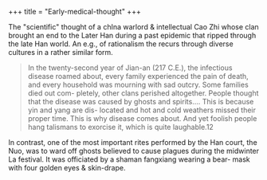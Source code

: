 +++
title = "Early-medical-thought"
+++

The "scientific" thought of a chIna warlord & intellectual Cao Zhi whose clan brought an end to the Later Han during a past epidemic that ripped through the late Han world. An e.g., of rationalism the recurs through diverse cultures in a rather similar form.

> In the twenty-second year of Jian-an (217 C.E.), the infectious disease roamed about, every family experienced the pain of death, and every household was mourning with sad outcry. Some families died out com- pletely, other clans perished altogether. People thought that the disease was caused by ghosts and spirits.... This is because yin and yang are dis- located and hot and cold weathers missed their proper time. This is why disease comes about. And yet foolish people hang talismans to exorcise it, which is quite laughable.12

In contrast, one of the most important rites performed by the Han court, the Nuo, was to ward off ghosts believed to cause plagues during the midwinter La festival. It was officiated by a shaman fangxiang wearing a bear- mask with four golden eyes & skin-drape.
